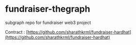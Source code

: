 # fundraiser-thegraph
subgraph repo for fundraiser web3 project


Contract : [https://github.com/sharathkrml/fundraiser-hardhat](https://github.com/sharathkrml/fundraiser-hardhat)
